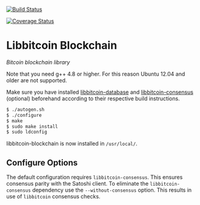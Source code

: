[![Build Status](https://travis-ci.org/libbitcoin/libbitcoin-blockchain.svg?branch=master)](https://travis-ci.org/libbitcoin/libbitcoin-blockchain)

[![Coverage Status](https://coveralls.io/repos/libbitcoin/libbitcoin-blockchain/badge.svg)](https://coveralls.io/r/libbitcoin/libbitcoin-blockchain)

# Libbitcoin Blockchain

*Bitcoin blockchain library*

Note that you need g++ 4.8 or higher. For this reason Ubuntu 12.04 and older are not supported.

Make sure you have installed [libbitcoin-database](https://github.com/libbitcoin/libbitcoin-database) and [libbitcoin-consensus](https://github.com/libbitcoin/libbitcoin-consensus) (optional) beforehand according to their respective build instructions.

```sh
$ ./autogen.sh
$ ./configure
$ make
$ sudo make install
$ sudo ldconfig
```

libbitcoin-blockchain is now installed in `/usr/local/`.

## Configure Options

The default configuration requires `libbitcoin-consensus`. This ensures consensus parity with the Satoshi client. To eliminate the `libbitcoin-consensus` dependency use the `--without-consensus` option. This results in use of `libbitcoin` consensus checks.
